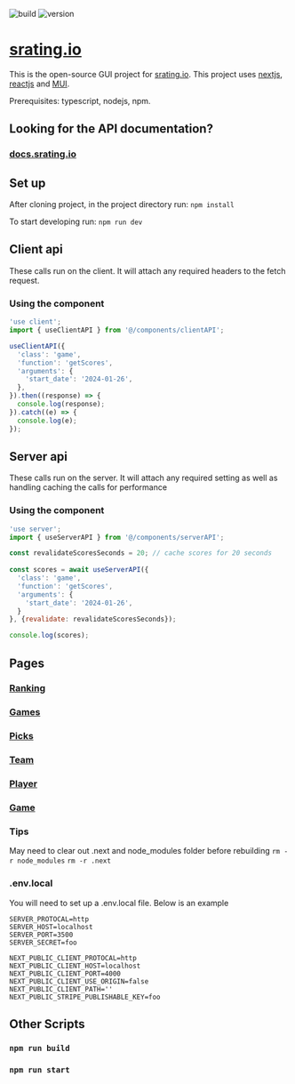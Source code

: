 ![build](https://github.com/esmalleydev/srating.io-gui/actions/workflows/build.js.yml/badge.svg)
![version](https://img.shields.io/github/package-json/v/esmalleydev/srating.io-gui)
# [srating.io](https://srating.io)

This is the open-source GUI project for [srating.io](https://srating.io). This project uses [nextjs](https://nextjs.org/), [reactjs](https://reactjs.org/) and [MUI](https://mui.com/material-ui/getting-started/overview/).

Prerequisites: typescript, nodejs, npm.

## Looking for the API documentation?
### [docs.srating.io](https://docs.srating.io)

## Set up

After cloning project, in the project directory run:
`npm install`

To start developing run:
`npm run dev`


## Client api
These calls run on the client. It will attach any required headers to the fetch request.

### Using the component
```jsx
'use client';
import { useClientAPI } from '@/components/clientAPI';

useClientAPI({
  'class': 'game',
  'function': 'getScores',
  'arguments': {
    'start_date': '2024-01-26',
  },
}).then((response) => {
  console.log(response);
}).catch((e) => {
  console.log(e);
});
```

## Server api
These calls run on the server. It will attach any required setting as well as handling caching the calls for performance

### Using the component
```jsx
'use server';
import { useServerAPI } from '@/components/serverAPI';

const revalidateScoresSeconds = 20; // cache scores for 20 seconds
  
const scores = await useServerAPI({
  'class': 'game',
  'function': 'getScores',
  'arguments': {
    'start_date': '2024-01-26',
  }
}, {revalidate: revalidateScoresSeconds});

console.log(scores);
```

## Pages

### [Ranking](app/cbb/ranking/README.md)

### [Games](app/cbb/games/README.md)

### [Picks](app/cbb/picks/README.md)

### [Team](app/cbb/team/[team_id]/README.md)

### [Player](app/cbb/player/[player_id]/README.md)

### [Game](app/cbb/games/[game_id]/README.md)

### Tips
May need to clear out .next and node_modules folder before rebuilding
`rm -r node_modules`
`rm -r .next`

### .env.local
You will need to set up a .env.local file. Below is an example
```
SERVER_PROTOCAL=http
SERVER_HOST=localhost
SERVER_PORT=3500
SERVER_SECRET=foo

NEXT_PUBLIC_CLIENT_PROTOCAL=http
NEXT_PUBLIC_CLIENT_HOST=localhost
NEXT_PUBLIC_CLIENT_PORT=4000
NEXT_PUBLIC_CLIENT_USE_ORIGIN=false
NEXT_PUBLIC_CLIENT_PATH=''
NEXT_PUBLIC_STRIPE_PUBLISHABLE_KEY=foo
```

## Other Scripts

### `npm run build`

### `npm run start`



<!-- ![status](https://img.shields.io/uptimerobot/status/m793600490-481ed5a22e5d58de53fdb32a) -->
<!-- ![uptime](https://img.shields.io/uptimerobot/ratio/7/m793600490-481ed5a22e5d58de53fdb32a) -->


